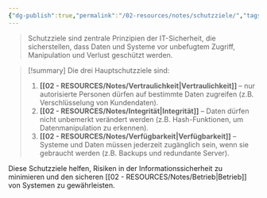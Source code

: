 ```yaml
---
{"dg-publish":true,"permalink":"/02-resources/notes/schutzziele/","tags":["it-sicherheit"]}
---
```


>Schutzziele sind zentrale Prinzipien der IT-Sicherheit, die sicherstellen, dass Daten und Systeme vor unbefugtem Zugriff, Manipulation und Verlust geschützt werden.


>[!summary] Die drei Hauptschutzziele sind:
>1. **[[02 - RESOURCES/Notes/Vertraulichkeit\|Vertraulichkeit]]** – nur autorisierte Personen dürfen auf bestimmte Daten zugreifen (z.B. Verschlüsselung von Kundendaten).
>2. **[[02 - RESOURCES/Notes/Integrität\|Integrität]]** – Daten dürfen nicht unbemerkt verändert werden (z.B. Hash-Funktionen, um Datenmanipulation zu erkennen).
>3. **[[02 - RESOURCES/Notes/Verfügbarkeit\|Verfügbarkeit]]** – Systeme und Daten müssen jederzeit zugänglich sein, wenn sie gebraucht werden (z.B. Backups und redundante Server).



Diese Schutzziele helfen, Risiken in der Informationssicherheit zu minimieren und den sicheren [[02 - RESOURCES/Notes/Betrieb\|Betrieb]] von Systemen zu gewährleisten.